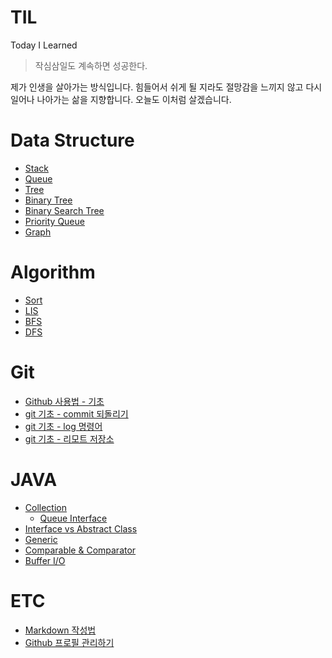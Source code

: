 # TIL
Today I Learned

> 작심삼일도 계속하면 성공한다.

제가 인생을 살아가는 방식입니다. 힘들어서 쉬게 될 지라도 절망감을 느끼지 않고 다시 일어나 나아가는 삶을 지향합니다. 오늘도 이처럼 살겠습니다.

# Data Structure
- [Stack](./Data_Structure/stack.md)
- [Queue](./Data_Structure/queue.md)
- [Tree](./Data_Structure/tree.md)
- [Binary Tree](./Data_Structure/binary_tree.md)
- [Binary Search Tree](./Data_Structure/binary_search_tree.md)
- [Priority Queue](./Data_Structure/priority_queue.md)
- [Graph](./Data_Structure/graph.md)

# Algorithm
- [Sort](./Algorithm/sort.md)
- [LIS](./Algorithm/LIS.md)
- [BFS](./Algorithm/bfs.md)
- [DFS](./Algorithm/dfs.md)

# Git
- [Github 사용법 - 기초](./Git/github_Foundation.md)
- [git 기초 - commit 되돌리기](./Git/github_커밋되돌리기.md)
- [git 기초 - log 명령어](./Git/git_log.md)
- [git 기초 - 리모트 저장소](./Git/git_remote.md)

# JAVA
- [Collection](./JAVA/collection.md)
    + [Queue Interface](./JAVA/queue-interface.md)
- [Interface vs Abstract Class](./JAVA/interface-vs-abstract-class.md)
- [Generic](./JAVA/generic.md)
- [Comparable & Comparator](./JAVA/Comparable-Comparator.md)
- [Buffer I/O](./JAVA/buffer-io.md)

# ETC
- [Markdown 작성법](./ETC/markdown.md)
- [Github 프로필 관리하기](./ETC/Github-profile-setting.md)